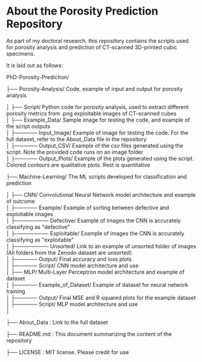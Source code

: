 # About the Porosity Prediction Repository

As part of my doctoral research, this repository contains the scripts used for porosity analysis and prediction of CT-scanned 3D-printed cubic specimens.  

It is laid out as follows:

PhD-Porosity-Prediction/  
                                                                                                                                                                                  
├── Porosity-Analysis/                  Code, example of input and output for porosity analysis  
                                                                                                                                                                                  
│   ├── Script/                          Python code for porosity analysis, used to extract different porosity metrics from .png exploitable images of CT-scanned cubes  
│   ├── Example_Data/                    Sample image for testing the code, and example of the script outputs  
│      ├────── Input_Image/                Example of image for testing the code.  For the full dataset, refer to the About_Data file in the repository  
│      ├────── Output_CSV/                 Example of the csv files generated using the script. Note the provided code runs on an image folder  
│      ├────── Output_Plots/               Example of the plots generated using the script. Colored contours are qualitative plots. Rest is quantitative   
                                                                                                                                                                                  
                                                                                                                                                                                  
├── Machine-Learning/                   The ML scripts developed for classification and prediction  
                                                                                                                                                                                  
│   ├── CNN/                             Convolutional Neural Network model architecture and example of outcome    
│      ├────── Example/                  Example of sorting between defective and exploitable images  
│      ├───────── Defective/               Example of images the CNN is accurately classifying as "defective"  
│      ├───────── Exploitable/             Example of images the CNN is accurately classifying as "exploitable"  
│      ├───────── Unsorted/                Link to an example of unsorted folder of images (All folders from the Zenodo dataset are unsorted)  
│      ├────── Output/                   Final accuracy and loss plots  
│      ├────── Script/                   CNN model architecture and use  
│   ├── MLP/                            Multi-Layer Perceptron model architecture and example of dataset  
│      ├────── Example_of_Dataset/         Example of dataset for neural network training  
│      ├────── Output/                     Final MSE and R squared plots for the example dataset  
│      ├────── Script/                     MLP model architecture and use  
│                                                                          
                                                                                                                                                                                  
├── About_Data                         : Link to the full dataset  
                                                                                                                                                                                  
├── README.md                         :  This document summarizing the content of the repository  
                                                                                                                                                                                  
├── LICENSE                         :    MIT license. Please credit for use  
                                                                                                                                                                                  
